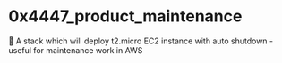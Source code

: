 # 0x4447_product_maintenance
🧢 A stack which will deploy t2.micro EC2 instance with auto shutdown - useful for maintenance work in AWS
